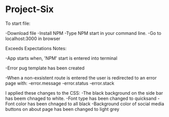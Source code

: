 # Project-Six


To start file:

  -Download file
  -Install NPM
  -Type NPM start in your command line.
  -Go to localhost:3000 in browser

Exceeds Expectations Notes:

-App starts when, 'NPM' start is entered into terminal

-Error pug template has been created

-When a non-exsistent route is entered the user is redirected to an error page with:
  -error.message
  -error.status
  -error.stack
  
   I applied these changes to the CSS:
      -The black background on the side bar has beem chnaged to white.
      -Font type has been changed to quicksand
      -Font color has been chnaged to all black
      -Background color of social media buttons on about page has been changed to light grey

   
   
